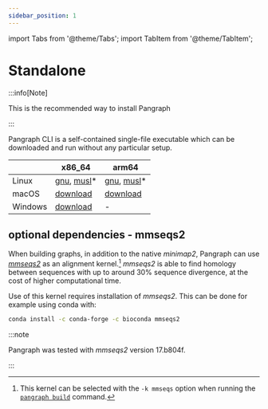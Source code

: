 ```yaml
---
sidebar_position: 1
---
```


import Tabs from '@theme/Tabs';
import TabItem from '@theme/TabItem';


# Standalone

:::info[Note]

This is the recommended way to install Pangraph

:::

Pangraph CLI is a self-contained single-file executable which can be downloaded and run without any particular setup.



|         | x86_64                                                                                                                                                                                                            | arm64                                                                                                                                                                                                               |
| ------- | ----------------------------------------------------------------------------------------------------------------------------------------------------------------------------------------------------------------- | ------------------------------------------------------------------------------------------------------------------------------------------------------------------------------------------------------------------- |
| Linux   | [gnu](https://github.com/neherlab/pangraph/releases/latest/download/pangraph-x86_64-unknown-linux-gnu), [musl](https://github.com/neherlab/pangraph/releases/latest/download/pangraph-x86_64-unknown-linux-musl)* | [gnu](https://github.com/neherlab/pangraph/releases/latest/download/pangraph-aarch64-unknown-linux-gnu), [musl](https://github.com/neherlab/pangraph/releases/latest/download/pangraph-aarch64-unknown-linux-musl)* |
| macOS   | [download](https://github.com/neherlab/pangraph/releases/latest/download/pangraph-x86_64-apple-darwin)                                                                                                            | [download](https://github.com/neherlab/pangraph/releases/latest/download/pangraph-aarch64-apple-darwin)                                                                                                             |
| Windows | [download](https://github.com/neherlab/pangraph/releases/latest/download/pangraph-x86_64-pc-windows-gnu.exe)                                                                                                      | -                                                                                                                                                                                                                   |
## optional dependencies - mmseqs2

When building graphs, in addition to the native _minimap2_, Pangraph can use [_mmseqs2_](https://github.com/soedinglab/MMseqs2) as an alignment kernel.[^1] _mmseqs2_ is able to find homology between sequences with up to around 30% sequence divergence, at the cost of higher computational time.

[^1]: This kernel can be selected with the `-k mmseqs` option when running the [`pangraph build`](../usage/reference#pangraph-build) command.

Use of this kernel requires installation of _mmseqs2_. This can be done for example using conda with:

```bash
conda install -c conda-forge -c bioconda mmseqs2
```

:::note

Pangraph was tested with _mmseqs2_ version 17.b804f.

:::